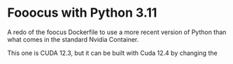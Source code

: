 # Fooocus with Python 3.11

A redo of the foocus Dockerfile to use a more recent version of Python than what comes in the standard Nvidia Container. 

This one is CUDA 12.3, but it can be built with Cuda 12.4 by changing the 